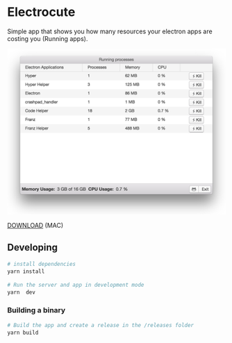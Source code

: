 # Electrocute

Simple app that shows you how many resources your electron apps are costing you (Running apps).

<img src="screenshot.png" width="600"/>

[DOWNLOAD](https://github.com/genu/electrocute/releases/download/v1.0.1/electrocute.dmg) (MAC)

## Developing

````bash
# install dependencies
yarn install
````

```bash
# Run the server and app in development mode
yarn  dev
```

### Building a binary
``` bash
# Build the app and create a release in the /releases folder
yarn build
